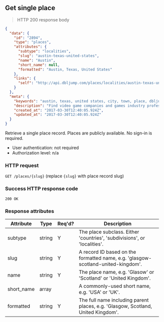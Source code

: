 ## <a name="places_show"></a>Get single place

> HTTP 200 response body

```JSON
{
  "data": {
    "id": "2894",
    "type": "places",
    "attributes": {
      "subtype": "localities",
      "slug": "austin-texas-united-states",
      "name": "Austin",
      "short_name": null,
      "formatted": "Austin, Texas, United States"
    },
    "links": {
      "self": "http://api.dbljump.com/places/localities/austin-texas-united-states"
    }
  },
  "meta": {
    "keywords": "austin, texas, united states, city, town, place, dbljump, video games, pc games, gaming",
    "description": "Find video game companies and games industry professionals from Austin, Texas, United States at Dbljump.",
    "created_at": "2017-03-30T12:40:05.924Z",
    "updated_at": "2017-03-30T12:40:05.924Z"
  }
}
```

Retrieve a single place record. Places are publicly available. No sign-in is required.

* User authentication: not required
* Authorization level: n/a

### HTTP request

`GET /places/{slug}` (replace `{slug}` with place record slug)

### Success HTTP response code

`200 OK`

### <a name="place_response_attrs"></a>Response attributes

Attribute | Type | Req'd? | Description
--------- | ---- | ------ | -----------
subtype | string | Y | The place subclass. Either 'countries', 'subdivisions', or 'localities'.
slug | string | Y | A record ID based on the formatted name, e.g. 'glasgow-scotland-united-kingdom'.
name | string | Y | The place name, e.g. 'Glasow' or 'Scotland' or 'United Kingdom'.
short_name | array | | A commonly-used short name, e.g. 'USA' or 'UK'.
formatted | string | Y | The full name including parent places, e.g. 'Glasgow, Scotland, United Kingdom'.
